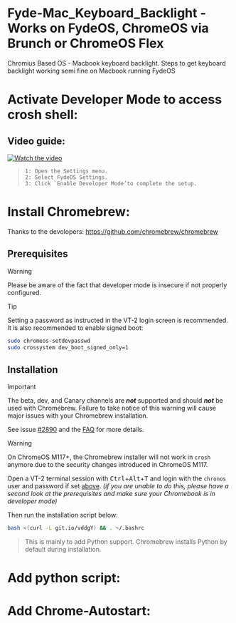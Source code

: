 # Fyde-Mac_Keyboard_Backlight - Works on FydeOS, ChromeOS via Brunch or ChromeOS Flex
Chromius Based OS - Macbook keyboard backlight.
Steps to get keyboard backlight working semi fine on Macbook running FydeOS

# Activate Developer Mode to access crosh shell:
## Video guide:
[![Watch the video](https://fydeos.io/help/_astro/light-logo.CAcCaTqf.svg)](https://fydeos.io/wp-content/uploads/2024/03/switch-mode.mp4)


> ```
>1: Open the Settings menu.
>2: Select FydeOS Settings.
>3: Click `Enable Developer Mode’to complete the setup.
> ```

# Install Chromebrew:
Thanks to the devolopers: https://github.com/chromebrew/chromebrew

## Prerequisites
> [!WARNING]
> Please be aware of the fact that developer mode is insecure if not properly configured.

<a id="set_passwd" /> <!-- for reference in installation section -->
> [!TIP]
> Setting a password as instructed in the VT-2 login screen is recommended. It is also recommended to enable signed boot:
>
> ```bash
> sudo chromeos-setdevpasswd
> sudo crossystem dev_boot_signed_only=1
> ```

## Installation

> [!IMPORTANT]
> The beta, dev, and Canary channels are ***not*** supported and should ***not*** be used with Chromebrew. Failure to take notice of this warning will cause major issues with your Chromebrew installation.
>
> See issue [#2890](https://github.com/chromebrew/chromebrew/issues/2890) and the [FAQ](https://github.com/chromebrew/chromebrew/wiki/FAQ) for more details.

> [!WARNING]
> On ChromeOS M117+, the Chromebrew installer will not work in `crosh` anymore due to the security changes introduced in ChromeOS M117.

Open a VT-2 terminal session with <kbd>Ctrl</kbd>+<kbd>Alt</kbd>+<kbd>T</kbd> and login with the `chronos` user and password if set [above](#set_passwd). *(if you are unable to do this, please have a second look at the prerequisites and make sure your Chromebook is in developer mode)*

Then run the installation script below:

```bash
bash <(curl -L git.io/vddgY) && . ~/.bashrc
```


> This is mainly to add Python support.
> Chromebrew installs Python by default during installation.

# Add python script:

# Add Chrome-Autostart:

